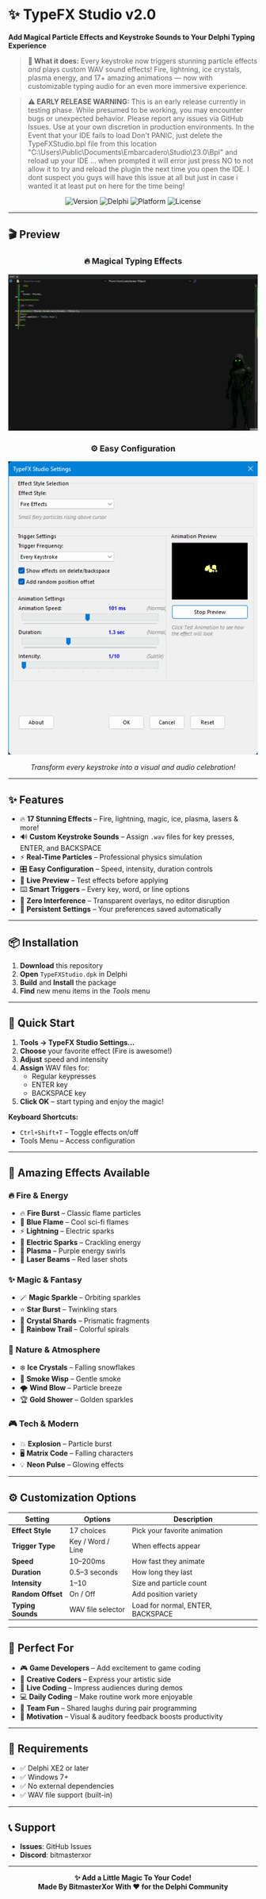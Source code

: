 # ✨ TypeFX Studio v2.0
**Add Magical Particle Effects and Keystroke Sounds to Your Delphi Typing Experience**

> **🎯 What it does:** Every keystroke now triggers stunning particle effects *and* plays custom WAV sound effects! Fire, lightning, ice crystals, plasma energy, and 17+ amazing animations — now with customizable typing audio for an even more immersive experience.

> **⚠️ EARLY RELEASE WARNING:** This is an early release currently in testing phase. While presumed to be working, you may encounter bugs or unexpected behavior. Please report any issues via GitHub Issues. Use at your own discretion in production environments. In the Event that your IDE fails to load Don't PANIC, just delete the TypeFXStudio.bpl file from this location "C:\Users\Public\Documents\Embarcadero\Studio\23.0\Bpl\" and reload up your IDE ... when prompted it will error just press NO to not allow it to try and reload the plugin the next time you open the IDE. I dont suspect you guys will have this issue at all but just in case i wanted it at least put on here for the time being!

<div align="center">

![Version](https://img.shields.io/badge/Version-2.0-blueviolet?style=for-the-badge)
![Delphi](https://img.shields.io/badge/Delphi-XE2%2B-red?style=for-the-badge)
![Platform](https://img.shields.io/badge/Platform-Windows-green?style=for-the-badge)
![License](https://img.shields.io/badge/License-Open%20Source-orange?style=for-the-badge)

</div>


---

## 🎬 Preview

<div align="center">

### 🔥 **Magical Typing Effects**  
![TypeFX Studio Preview](preview.gif)

### ⚙️ **Easy Configuration**  
![TypeFX Configuration](config_preview.png)

*Transform every keystroke into a visual and audio celebration!*

</div>

---

## ✨ Features

- 🔥 **17 Stunning Effects** – Fire, lightning, magic, ice, plasma, lasers & more!
- 🔊 **Custom Keystroke Sounds** – Assign `.wav` files for key presses, ENTER, and BACKSPACE
- ⚡ **Real-Time Particles** – Professional physics simulation
- 🎛️ **Easy Configuration** – Speed, intensity, duration controls
- 👀 **Live Preview** – Test effects before applying
- ⌨️ **Smart Triggers** – Every key, word, or line options
- 🎯 **Zero Interference** – Transparent overlays, no editor disruption
- 💾 **Persistent Settings** – Your preferences saved automatically

---

## 📦 Installation

1. **Download** this repository  
2. **Open** `TypeFXStudio.dpk` in Delphi  
3. **Build** and **Install** the package  
4. **Find** new menu items in the *Tools* menu

---

## 🚀 Quick Start

1. **Tools → TypeFX Studio Settings...**  
2. **Choose** your favorite effect (Fire is awesome!)  
3. **Adjust** speed and intensity  
4. **Assign** WAV files for:
   - Regular keypresses
   - ENTER key
   - BACKSPACE key  
5. **Click OK** – start typing and enjoy the magic!

**Keyboard Shortcuts:**  
- `Ctrl+Shift+T` – Toggle effects on/off  
- Tools Menu – Access configuration  

---

## 🎨 Amazing Effects Available

### 🔥 **Fire & Energy**
- 🔥 **Fire Burst** – Classic flame particles  
- 💙 **Blue Flame** – Cool sci-fi flames  
- ⚡ **Lightning** – Electric sparks  
- 🔌 **Electric Sparks** – Crackling energy  
- 🌟 **Plasma** – Purple energy swirls  
- 🔴 **Laser Beams** – Red laser shots  

### ✨ **Magic & Fantasy**  
- 🪄 **Magic Sparkle** – Orbiting sparkles  
- ⭐ **Star Burst** – Twinkling stars  
- 💎 **Crystal Shards** – Prismatic fragments  
- 🌈 **Rainbow Trail** – Colorful spirals  

### 🌊 **Nature & Atmosphere**
- ❄️ **Ice Crystals** – Falling snowflakes  
- 💨 **Smoke Wisp** – Gentle smoke  
- 🌪️ **Wind Blow** – Particle breeze  
- 🏆 **Gold Shower** – Golden sparkles  

### 🎮 **Tech & Modern**
- 💥 **Explosion** – Particle burst  
- 🖥️ **Matrix Code** – Falling characters  
- 💡 **Neon Pulse** – Glowing effects  

---

## ⚙️ Customization Options

| Setting            | Options                     | Description                           |
|--------------------|-----------------------------|---------------------------------------|
| **Effect Style**   | 17 choices                  | Pick your favorite animation          |
| **Trigger Type**   | Key / Word / Line           | When effects appear                   |
| **Speed**          | 10–200ms                    | How fast they animate                 |
| **Duration**       | 0.5–3 seconds               | How long they last                    |
| **Intensity**      | 1–10                        | Size and particle count               |
| **Random Offset**  | On / Off                    | Add position variety                  |
| **Typing Sounds**  | WAV file selector           | Load for normal, ENTER, BACKSPACE     |

---

## 🎯 Perfect For

- 🎮 **Game Developers** – Add excitement to game coding  
- 🎨 **Creative Coders** – Express your artistic side  
- 🎉 **Live Coding** – Impress audiences during demos  
- 💻 **Daily Coding** – Make routine work more enjoyable  
- 👥 **Team Fun** – Shared laughs during pair programming  
- 🚀 **Motivation** – Visual & auditory feedback boosts productivity  

---

## 🔧 Requirements

- ✅ Delphi XE2 or later  
- ✅ Windows 7+  
- ✅ No external dependencies  
- ✅ WAV file support (built-in)

---

## 📞 Support

- **Issues**: GitHub Issues  
- **Discord**: bitmasterxor

---

<div align="center">

**✨ Add a Little Magic To Your Code!**  
**Made By BitmasterXor With ❤️ for the Delphi Community**

</div>

